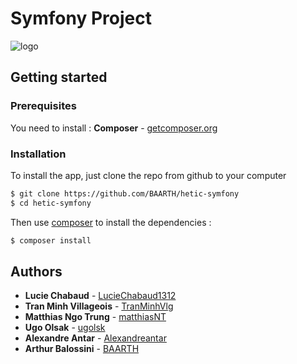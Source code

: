 # Symfony Project

![logo](https://www.google.fr/search?q=symfony+logo&source=lnms&tbm=isch&sa=X&ved=0ahUKEwiqjpW8lN_YAhXE1qQKHT2jDeYQ_AUICigB&biw=1439&bih=729#imgrc=Mz-QM4Y-w77njM:)


## Getting started

### Prerequisites
You need to install :
**Composer** - [getcomposer.org](https://getcomposer.org/download/)

### Installation
To install the app, just clone the repo from github to your computer
```sh
$ git clone https://github.com/BAARTH/hetic-symfony
$ cd hetic-symfony
```
Then use [composer](https://getcomposer.org/download/) to install the dependencies :

```sh
$ composer install
```

## Authors

* **Lucie Chabaud** - [LucieChabaud1312](https://github.com/LucieChabaud1312)
* **Tran Minh Villageois** - [TranMinhVlg](https://github.com/TranMinhVlg)
* **Matthias Ngo Trung** - [matthiasNT](https://github.com/matthiasNT)
* **Ugo Olsak** - [ugolsk](https://github.com/ugolsk)
* **Alexandre Antar** - [Alexandreantar](https://github.com/Alexandreantar)
* **Arthur Balossini** - [BAARTH](https://github.com/BAARTH)